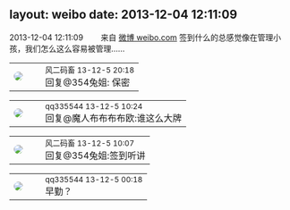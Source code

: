 layout: weibo
date: 2013-12-04 12:11:09
---
<meta name="referrer" content="no-referrer" />

2013-12-04 12:11:09  &nbsp;&nbsp;&nbsp;&nbsp;&nbsp;&nbsp; 来自 <a href="http://weibo.com/" rel="nofollow">微博 weibo.com</a>
签到什么的总感觉像在管理小孩，我们怎么这么容易被管理…… ​​​

<table style="width: 100%;">
  <tr>
    <td style="width: 40px;"><img style="border-radius:50%" src="https://tva3.sinaimg.cn/crop.0.0.639.639.50/6d2a6003jw8f3idy69w2gj20hs0hrt9g.jpg?KID=imgbed,tva&Expires=1624464803&ssig=CxPL3%2FUO%2BO"></td>
    <td colspan="2"><small>风二码畜 13-12-5 20:18</small><br/>回复@354兔姐: 保密</td>
  </tr>
</table>

<table style="width: 100%;">
  <tr>
    <td style="width: 40px;"><img style="border-radius:50%" src="https://tva4.sinaimg.cn/crop.0.0.180.180.50/7d25944djw1e8qgp5bmzyj2050050aa8.jpg?KID=imgbed,tva&Expires=1624464803&ssig=zkQbzEEnWs"></td>
    <td colspan="2"><small>qq335544 13-12-5 10:24</small><br/>回复@魔人布布布布欧:谁这么大牌</td>
  </tr>
</table>

<table style="width: 100%;">
  <tr>
    <td style="width: 40px;"><img style="border-radius:50%" src="https://tva3.sinaimg.cn/crop.0.0.639.639.50/6d2a6003jw8f3idy69w2gj20hs0hrt9g.jpg?KID=imgbed,tva&Expires=1624464803&ssig=CxPL3%2FUO%2BO"></td>
    <td colspan="2"><small>风二码畜 13-12-5 10:07</small><br/>回复@354兔姐:签到听讲</td>
  </tr>
</table>

<table style="width: 100%;">
  <tr>
    <td style="width: 40px;"><img style="border-radius:50%" src="https://tva4.sinaimg.cn/crop.0.0.180.180.50/7d25944djw1e8qgp5bmzyj2050050aa8.jpg?KID=imgbed,tva&Expires=1624464803&ssig=zkQbzEEnWs"></td>
    <td colspan="2"><small>qq335544 13-12-5 00:18</small><br/>早勤？</td>
  </tr>
</table>
